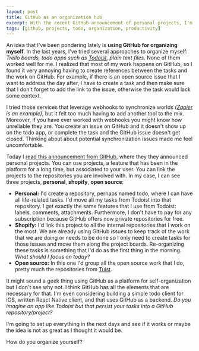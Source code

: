 ```yaml
---
layout: post
title: GitHub as an organization hub
excerpt: With the recent GitHub announcement of personal projects, I'm considering using GitHub as a todo platform where I can not only keep track of work-related tasks, but also personal ones. In this brief blog post I talk about how I used to organize myself, and why I think GitHub projects might suit my needs well.
tags: [github, projects, todo, organization, productivity]
---
```


An idea that I've been pondering lately is **using GitHub for organizing myself**. In the last years, I've tried several approaches to organize myself: _Trello boards, todo apps such as [Todoist](https://todoist.com), plain text files_. None of them worked well for me. I realized that most of my work happens on GitHub, so I found it very annoying having to create references between the tasks and the work on GitHub. For example, if there is an open source issue that I want to address the day after, I have to create a task and then make sure that I don't forget to add the link to the issue, otherwise the task would lack some context.

I tried those services that leverage webhooks to synchronize worlds _([Zapier](https://zapier.com) is an example)_, but it felt too much having to add another tool to the mix. Moreover, if you have ever worked with webhooks you might know how unreliable they are. You create an issue on GitHub and it doesn't show up on the todo app, or complete the task and the GitHub issue doesn't get closed. Thinking about about potential synchronization issues made me feel uncomfortable.

Today I [read this announcement from GitHub](https://github.blog/2019-02-07-user-owned-projects-your-personal-workspace/), where they they announced personal projects. You can use projects, a feature that has been in the platform for a long time, but associated to your user. You can link the projects to the repositories you are involved with. In my case, I can see three projects, **personal**, **shopify**, **open source**:

- **Personal:** I'd create a repository, perhaps named todo, where I can have all life-related tasks. I'd move all my tasks from Todoist into that repository. I get exactly the same features that I use from Todoist: labels, comments, attachments. Furthermore, I don't have to pay for any subscription because GitHub offers now private repositories for free.
- **Shopify:** I'd link this project to all the internal repositories that I work on the most. We are already using GitHub issues to keep track of the work that we are doing or needs to be done so I only need to create tasks for those issues and move them along the project boards. Re-organizing these tasks is something that I'd do as the first thing in the morning. _What should I focus on today?_
- **Open source:** In this one I'd group all the open source work that I do, pretty much the repositories from [Tuist](https://github.com/tuist).

It might sound a geek thing using GitHub as a platform for self-organization but I don't see why not. I think GitHub has all the elements that are necessary for that. I'm even considering building a simple todo client for iOS, written React Native client, and that uses GitHub as a backend. _Do you imagine an app like Todoist but that persist your tasks into a GitHub repository/project?_

I'm going to set up everything in the next days and see if it works or maybe the idea is not as great as I thought it would be.

How do you organize yourself?
